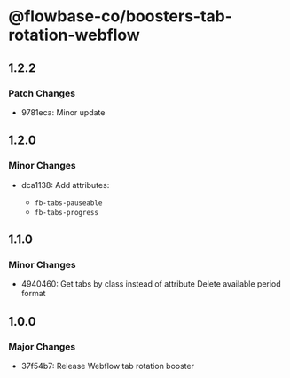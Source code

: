 # @flowbase-co/boosters-tab-rotation-webflow

## 1.2.2

### Patch Changes

- 9781eca: Minor update

## 1.2.0

### Minor Changes

- dca1138: Add attributes:

  - `fb-tabs-pauseable`
  - `fb-tabs-progress`

## 1.1.0

### Minor Changes

- 4940460: Get tabs by class instead of attribute Delete available period format

## 1.0.0

### Major Changes

- 37f54b7: Release Webflow tab rotation booster
